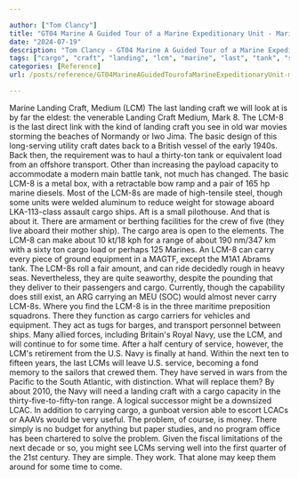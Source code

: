 ```yaml
---

author: ["Tom Clancy"]
title: "GT04 Marine A Guided Tour of a Marine Expeditionary Unit - Marine_split_099.html"
date: "2024-07-19"
description: "Tom Clancy - GT04 Marine A Guided Tour of a Marine Expeditionary Unit"
tags: ["cargo", "craft", "landing", "lcm", "marine", "last", "tank", "ship", "navy", "medium", "see", "war", "basic", "back", "load", "transport", "capacity", "though", "aboard", "range", "carry", "equipment", "carrying", "would", "time"]
categories: [Reference]
url: /posts/reference/GT04MarineAGuidedTourofaMarineExpeditionaryUnit-marinesplit099html

---
```



Marine
Landing Craft, Medium (LCM)
The last landing craft we will look at is by far the eldest: the venerable Landing Craft Medium, Mark 8. The LCM-8 is the last direct link with the kind of landing craft you see in old war movies storming the beaches of Normandy or Iwo Jima. The basic design of this long-serving utility craft dates back to a British vessel of the early 1940s. Back then, the requirement was to haul a thirty-ton tank or equivalent load from an offshore transport. Other than increasing the payload capacity to accommodate a modern main battle tank, not much has changed.
The basic LCM-8 is a metal box, with a retractable bow ramp and a pair of 165 hp marine diesels. Most of the LCM-8s are made of high-tensile steel, though some units were welded aluminum to reduce weight for stowage aboard LKA-113-class assault cargo ships. Aft is a small pilothouse. And that is about it. There are armament or berthing facilities for the crew of five (they live aboard their mother ship). The cargo area is open to the elements. The LCM-8 can make about 10 kt/18 kph for a range of about 190 nm/347 km with a sixty ton cargo load or perhaps 125 Marines. An LCM-8 can carry every piece of ground equipment in a MAGTF, except the M1A1 Abrams tank. The LCM-8s roll a fair amount, and can ride decidedly rough in heavy seas. Nevertheless, they are quite seaworthy, despite the pounding that they deliver to their passengers and cargo.
Currently, though the capability does still exist, an ARG carrying an MEU (SOC) would almost never carry LCM-8s. Where you find the LCM-8 is in the three maritime preposition squadrons. There they function as cargo carriers for vehicles and equipment. They act as tugs for barges, and transport personnel between ships. Many allied forces, including Britain's Royal Navy, use the LCM, and will continue to for some time. After a half century of service, however, the LCM's retirement from the U.S. Navy is finally at hand. Within the next ten to fifteen years, the last LCMs will leave U.S. service, becoming a fond memory to the sailors that crewed them. They have served in wars from the Pacific to the South Atlantic, with distinction.
What will replace them? By about 2010, the Navy will need a landing craft with a cargo capacity in the thirty-five-to-fifty-ton range. A logical successor might be a downsized LCAC. In addition to carrying cargo, a gunboat version able to escort LCACs or AAAVs would be very useful. The problem, of course, is money. There simply is no budget for anything but paper studies, and no program office has been chartered to solve the problem. Given the fiscal limitations of the next decade or so, you might see LCMs serving well into the first quarter of the 21st century. They are simple. They work. That alone may keep them around for some time to come.
